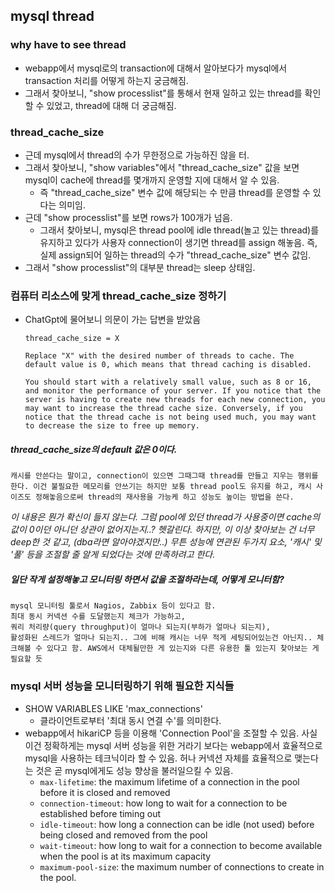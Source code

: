 ## mysql thread

### why have to see thread
- webapp에서 mysql로의 transaction에 대해서 알아보다가 mysql에서 transaction 처리를 어떻게 하는지 궁금해짐. 
- 그래서 찾아보니, "show processlist"를 통해서 현재 일하고 있는 thread를 확인할 수 있었고, thread에 대해 더 궁금해짐.


### thread_cache_size
- 근데 mysql에서 thread의 수가 무한정으로 가능하진 않을 터. 
- 그래서 찾아보니, "show variables"에서 "thread_cache_size" 값을 보면 mysql이 cache에 thread를 몇개까지 운영할 지에 대해서 알 수 있음.
	- 즉 "thread_cache_size" 변수 값에 해당되는 수 만큼 thread를 운영할 수 있다는 의미임.
- 근데 "show processlist"를 보면 rows가 100개가 넘음.
	- 그래서 찾아보니, mysql은 thread pool에 idle thread(놀고 있는 thread)를 유지하고 있다가 사용자 connection이 생기면 thread를 assign 해놓음. 즉, 실제 assign되어 일하는 thread의 수가 "thread_cache_size" 변수 값임.
- 그래서 "show processlist"의 대부분 thread는 sleep 상태임.

### 컴퓨터 리소스에 맞게 thread_cache_size 정하기
- ChatGpt에 물어보니 의문이 가는 답변을 받았음
	```
	thread_cache_size = X

	Replace "X" with the desired number of threads to cache. The default value is 0, which means that thread caching is disabled.

	You should start with a relatively small value, such as 8 or 16, and monitor the performance of your server. If you notice that the server is having to create new threads for each new connection, you may want to increase the thread cache size. Conversely, if you notice that the thread cache is not being used much, you may want to decrease the size to free up memory.
	```

##### thread_cache_size의 default 값은 0이다.
	캐시를 안쓴다는 말이고, connection이 있으면 그때그때 thread를 만들고 지우는 행위를 한다. 이건 불필요한 메모리를 안쓰기는 하지만 보통 thread pool도 유지를 하고, 캐시 사이즈도 정해놓음으로써 thread의 재사용을 가능케 하고 성능도 높이는 방법을 쓴다.

_이 내용은 뭔가 확신이 들지 않는다. 그럼 pool에 있던 thread가 사용중이면 cache의 값이 0이던 아니던 상관이 없어지는지..? 헷갈린다. 하지만, 이 이상 찾아보는 건 너무 deep한 것 같고, (dba라면 알아야겠지만..) 무튼 성능에 연관된 두가지 요소, '캐시' 및 '풀' 등을 조절할 줄 알게 되었다는 것에 만족하려고 한다._

##### 일단 작게 설정해놓고 모니터링 하면서 값을 조절하라는데, 어떻게 모니터함?
	mysql 모니터링 툴로서 Nagios, Zabbix 등이 있다고 함. 
	최대 동시 커넥션 수를 도달했는지 체크가 가능하고,
	쿼리 처리량(query throughput)이 얼마나 되는지(부하가 얼마나 되는지),
	활성화된 스레드가 얼마나 되는지.. 그에 비해 캐시는 너무 적게 세팅되어있는건 아닌지.. 체크해볼 수 있다고 함. AWS에서 대체될만한 게 있는지와 다른 유용한 툴 있는지 찾아보는 게 필요할 듯


### mysql 서버 성능을 모니터링하기 위해 필요한 지식들
- SHOW VARIABLES LIKE 'max_connections'
	- 클라이언트로부터 '최대 동시 연결 수'를 의미한다.
- webapp에서 hikariCP 등을 이용해 'Connection Pool'을 조절할 수 있음. 사실 이건 정확하게는 mysql 서버 성능을 위한 거라기 보다는 webapp에서 효율적으로 mysql을 사용하는 테크닉이라 할 수 있음. 허나 커넥션 자체를 효율적으로 맺는다는 것은 곧 mysql에게도 성능 향상을 불러일으킬 수 있음.
	- `max-lifetime`: the maximum lifetime of a connection in the pool before it is closed and removed
	- `connection-timeout`: how long to wait for a connection to be established before timing out
	- `idle-timeout`: how long a connection can be idle (not used) before being closed and removed from the pool
	- `wait-timeout`: how long to wait for a connection to become available when the pool is at its maximum capacity
	- `maximum-pool-size`: the maximum number of connections to create in the pool.